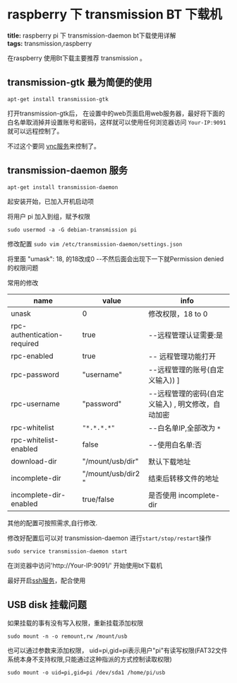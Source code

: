 # raspberry 下 transmission BT 下载机 
**title:** raspberry pi 下 transmission-daemon bt下载使用详解  
**tags:** transmission,raspberry  

在raspberry 使用Bt下载主要推荐 transmission 。

## transmission-gtk 最为简便的使用

    apt-get install transmission-gtk

打开transmission-gtk后， 在设置中的web页面启用web服务器，最好将下面的白名单取消掉并设置账号和密码，这样就可以使用任何浏览器访问 `Your-IP:9091` 就可以远程控制了。

不过这个要同 [vnc服务](vnc-server)来控制了。

## transmission-daemon 服务

    apt-get install transmission-daemon

起安装开始，已加入开机启动项

将用户 pi 加入到组，赋予权限

    sudo usermod -a -G debian-transmission pi

修改配置 `sudo vim /etc/transmission-daemon/settings.json`

将里面 "umask": 18, 的18改成0 --不然后面会出现下一下就Permission denied的权限问题

常用的修改

| name | value | info
|------|-------|-------------------------------------------------------
|unask                          | 0         | 修改权限，18 to 0
|rpc-authentication-required    | true      | --远程管理认证需要:是
|rpc-enabled                    | true      | -- 远程管理功能打开
|rpc-password                   | "username"| --远程管理的账号(自定义输入)) ]
|rpc-username                   | "password"| --远程管理的密码(自定义输入) , 明文修改，自动加密
|rpc-whitelist                  | `"*.*.*.*"`| --白名单IP,全部改为 `*` 
|rpc-whitelist-enabled          | false     |--使用白名单:否
|download-dir                   | "/mount/usb/dir"    | 默认下载地址
|incomplete-dir                 | "/mount/usb/dir2 "  | 结束后转移文件的地址
|incomplete-dir-enabled         | true/false          | 是否使用 incomplete-dir

其他的配置可按照需求,自行修改.

修改好配置后可以对 transmission-daemon 进行`start/stop/restart`操作

    sudo service transmission-daemon start 

在浏览器中访问'http://Your-IP:9091/' 开始使用bt下载机 

最好开启[ssh服务](ssh-server)，配合使用


## USB disk 挂载问题

如果挂载的事有没有写入权限，重新挂载添加权限

    sudo mount -n -o remount,rw /mount/usb

也可以通过参数来添加权限， uid=pi,gid=pi表示用户"pi"有读写权限(FAT32文件系统本身不支持权限,只能通过这种指派的方式控制读取权限)

    sudo mount -o uid=pi,gid=pi /dev/sda1 /home/pi/usb



